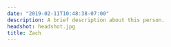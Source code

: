```yaml
---
date: "2019-02-11T10:48:38-07:00"
description: A brief description about this person.
headshot: headshot.jpg
title: Zach
---
```

